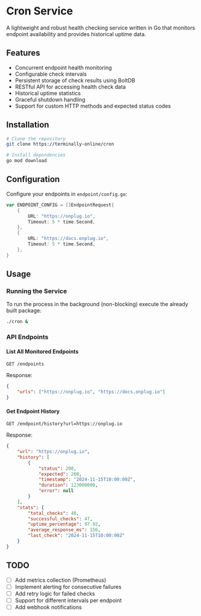 # Cron Service

A lightweight and robust health checking service written in Go that monitors endpoint availability and provides historical uptime data.

## Features

-   Concurrent endpoint health monitoring
-   Configurable check intervals
-   Persistent storage of check results using BoltDB
-   RESTful API for accessing health check data
-   Historical uptime statistics
-   Graceful shutdown handling
-   Support for custom HTTP methods and expected status codes

## Installation

```bash
# Clone the repository
git clone https://terminally-online/cron

# Install dependencies
go mod download
```

## Configuration

Configure your endpoints in `endpoint/config.go`:

```go
var ENDPOINT_CONFIG = []EndpointRequest{
    {
        URL: "https://onplug.io",
        Timeout: 5 * time.Second,
    },
    {
        URL: "https://docs.onplug.io",
        Timeout: 5 * time.Second,
    },
}
```

## Usage

### Running the Service

To run the process in the background (non-blocking) execute the already built package:

```bash
./cron &
```

### API Endpoints

#### List All Monitored Endpoints

```http
GET /endpoints
```

Response:

```json
{
    "urls": ["https://onplug.io", "https://docs.onplug.io"]
}
```

#### Get Endpoint History

```http
GET /endpoint/history?url=https://onplug.io
```

Response:

```json
{
    "url": "https://onplug.io",
    "history": [
        {
            "status": 200,
            "expected": 200,
            "timestamp": "2024-11-15T10:00:00Z",
            "duration": 123000000,
            "error": null
        }
    ],
    "stats": {
        "total_checks": 48,
        "successful_checks": 47,
        "uptime_percentage": 97.92,
        "average_response_ms": 156,
        "last_check": "2024-11-15T10:00:00Z"
    }
}
```

## TODO

-   [ ] Add metrics collection (Prometheus)
-   [ ] Implement alerting for consecutive failures
-   [ ] Add retry logic for failed checks
-   [ ] Support for different intervals per endpoint
-   [ ] Add webhook notifications
